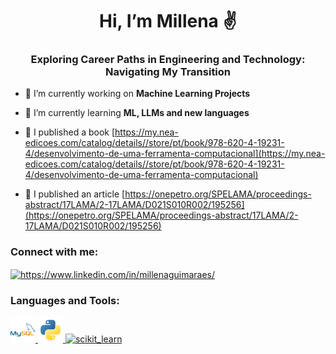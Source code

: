 <h1 align="center">Hi, I’m Millena ✌️</h1>
<h3 align="center">Exploring Career Paths in Engineering and Technology: Navigating My Transition</h3>

- 🔭 I’m currently working on **Machine Learning Projects**

- 🌱 I’m currently learning **ML, LLMs and new languages**

- 📝 I published a book [https://my.nea-edicoes.com/catalog/details//store/pt/book/978-620-4-19231-4/desenvolvimento-de-uma-ferramenta-computacional](https://my.nea-edicoes.com/catalog/details//store/pt/book/978-620-4-19231-4/desenvolvimento-de-uma-ferramenta-computacional)

- 📄 I published an article [https://onepetro.org/SPELAMA/proceedings-abstract/17LAMA/2-17LAMA/D021S010R002/195256](https://onepetro.org/SPELAMA/proceedings-abstract/17LAMA/2-17LAMA/D021S010R002/195256)

<h3 align="left">Connect with me:</h3>
<p align="left">
<a href="https://linkedin.com/in/https://www.linkedin.com/in/millenaguimaraes/" target="blank"><img align="center" src="https://raw.githubusercontent.com/rahuldkjain/github-profile-readme-generator/master/src/images/icons/Social/linked-in-alt.svg" alt="https://www.linkedin.com/in/millenaguimaraes/" height="30" width="40" /></a>
</p>

<h3 align="left">Languages and Tools:</h3>
<p align="left"> <a href="https://www.mysql.com/" target="_blank" rel="noreferrer"> <img src="https://raw.githubusercontent.com/devicons/devicon/master/icons/mysql/mysql-original-wordmark.svg" alt="mysql" width="40" height="40"/> </a> <a href="https://www.python.org" target="_blank" rel="noreferrer"> <img src="https://raw.githubusercontent.com/devicons/devicon/master/icons/python/python-original.svg" alt="python" width="40" height="40"/> </a> <a href="https://scikit-learn.org/" target="_blank" rel="noreferrer"> <img src="https://upload.wikimedia.org/wikipedia/commons/0/05/Scikit_learn_logo_small.svg" alt="scikit_learn" width="40" height="40"/> </a> </p>
